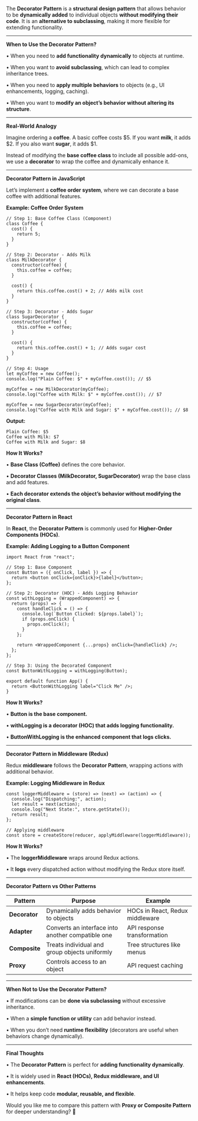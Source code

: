 The **Decorator Pattern** is a **structural design pattern** that allows behavior to be **dynamically added** to individual objects **without modifying their code**. It is an **alternative to subclassing**, making it more flexible for extending functionality.

---

**When to Use the Decorator Pattern?**

• When you need to **add functionality dynamically** to objects at runtime.

• When you want to **avoid subclassing**, which can lead to complex inheritance trees.

• When you need to **apply multiple behaviors** to objects (e.g., UI enhancements, logging, caching).

• When you want to **modify an object’s behavior without altering its structure**.

---

**Real-World Analogy**

  

Imagine ordering a **coffee**. A basic coffee costs $5. If you want **milk**, it adds $2. If you also want **sugar**, it adds $1.

  

Instead of modifying the **base coffee class** to include all possible add-ons, we use a **decorator** to wrap the coffee and dynamically enhance it.

---

**Decorator Pattern in JavaScript**

  

Let’s implement a **coffee order system**, where we can decorate a base coffee with additional features.

  

**Example: Coffee Order System**

```
// Step 1: Base Coffee Class (Component)
class Coffee {
  cost() {
    return 5;
  }
}

// Step 2: Decorator - Adds Milk
class MilkDecorator {
  constructor(coffee) {
    this.coffee = coffee;
  }

  cost() {
    return this.coffee.cost() + 2; // Adds milk cost
  }
}

// Step 3: Decorator - Adds Sugar
class SugarDecorator {
  constructor(coffee) {
    this.coffee = coffee;
  }

  cost() {
    return this.coffee.cost() + 1; // Adds sugar cost
  }
}

// Step 4: Usage
let myCoffee = new Coffee();
console.log("Plain Coffee: $" + myCoffee.cost()); // $5

myCoffee = new MilkDecorator(myCoffee);
console.log("Coffee with Milk: $" + myCoffee.cost()); // $7

myCoffee = new SugarDecorator(myCoffee);
console.log("Coffee with Milk and Sugar: $" + myCoffee.cost()); // $8
```

**Output:**

```
Plain Coffee: $5
Coffee with Milk: $7
Coffee with Milk and Sugar: $8
```

**How It Works?**

• **Base Class (Coffee)** defines the core behavior.

• **Decorator Classes (MilkDecorator, SugarDecorator)** wrap the base class and add features.

• **Each decorator extends the object’s behavior without modifying the original class**.

---

**Decorator Pattern in React**

  

In **React**, the **Decorator Pattern** is commonly used for **Higher-Order Components (HOCs)**.

  

**Example: Adding Logging to a Button Component**

```
import React from "react";

// Step 1: Base Component
const Button = ({ onClick, label }) => {
  return <button onClick={onClick}>{label}</button>;
};

// Step 2: Decorator (HOC) - Adds Logging Behavior
const withLogging = (WrappedComponent) => {
  return (props) => {
    const handleClick = () => {
      console.log(`Button Clicked: ${props.label}`);
      if (props.onClick) {
        props.onClick();
      }
    };

    return <WrappedComponent {...props} onClick={handleClick} />;
  };
};

// Step 3: Using the Decorated Component
const ButtonWithLogging = withLogging(Button);

export default function App() {
  return <ButtonWithLogging label="Click Me" />;
}
```

**How It Works?**

• **Button is the base component.**

• **withLogging is a decorator (HOC) that adds logging functionality.**

• **ButtonWithLogging is the enhanced component that logs clicks.**

---

**Decorator Pattern in Middleware (Redux)**

  

Redux **middleware** follows the **Decorator Pattern**, wrapping actions with additional behavior.

  

**Example: Logging Middleware in Redux**

```
const loggerMiddleware = (store) => (next) => (action) => {
  console.log("Dispatching:", action);
  let result = next(action);
  console.log("Next State:", store.getState());
  return result;
};

// Applying middleware
const store = createStore(reducer, applyMiddleware(loggerMiddleware));
```

**How It Works?**

• The **loggerMiddleware** wraps around Redux actions.

• It **logs** every dispatched action without modifying the Redux store itself.

---

**Decorator Pattern vs Other Patterns**

|**Pattern**|**Purpose**|**Example**|
|---|---|---|
|**Decorator**|Dynamically adds behavior to objects|HOCs in React, Redux middleware|
|**Adapter**|Converts an interface into another compatible one|API response transformation|
|**Composite**|Treats individual and group objects uniformly|Tree structures like menus|
|**Proxy**|Controls access to an object|API request caching|

  

---

**When Not to Use the Decorator Pattern?**

• If modifications can be **done via subclassing** without excessive inheritance.

• When a **simple function or utility** can add behavior instead.

• When you don’t need **runtime flexibility** (decorators are useful when behaviors change dynamically).

---

**Final Thoughts**

• The **Decorator Pattern** is perfect for **adding functionality dynamically**.

• It is widely used in **React (HOCs), Redux middleware, and UI enhancements**.

• It helps keep code **modular, reusable, and flexible**.

  

Would you like me to compare this pattern with **Proxy or Composite Pattern** for deeper understanding? 🚀